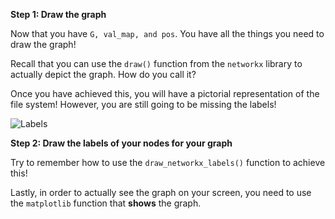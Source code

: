<!--title={Displaying the graph}-->

<!--badges={Python:11,Algorithms:15}-->

<!--concepts={directedGraphs, introToGraphs, useOfGraphs}-->
**Step 1: Draw the graph**

Now that you have `G, val_map, and pos`. You have all the things you need to draw the graph!

Recall that you can use the `draw()` function from the `networkx` library to actually depict the graph. How do you call it? 

Once you have achieved this, you will have a pictorial representation of the file system! However, you are still going to be missing the labels!

![Labels](https://images.pexels.com/photos/1111319/pexels-photo-1111319.jpeg?auto=compress&cs=tinysrgb&dpr=2&h=400&w=200)

**Step 2: Draw the labels of your nodes for your graph**

Try to remember how to use the `draw_networkx_labels()` function to achieve this! 

Lastly, in order to actually see the graph on your screen, you need to use the `matplotlib` function that **shows** the graph.

